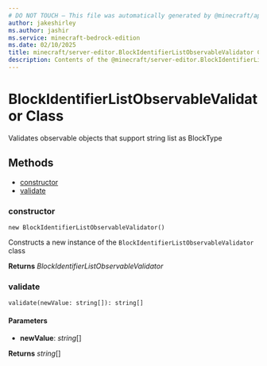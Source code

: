 ```yaml
---
# DO NOT TOUCH — This file was automatically generated by @minecraft/api-docs-generator, to report problems file an issue at https://github.com/Mojang/minecraft-scripting-libraries
author: jakeshirley
ms.author: jashir
ms.service: minecraft-bedrock-edition
ms.date: 02/10/2025
title: minecraft/server-editor.BlockIdentifierListObservableValidator Class
description: Contents of the @minecraft/server-editor.BlockIdentifierListObservableValidator class.
---
```

# BlockIdentifierListObservableValidator Class

Validates observable objects that support string list as BlockType

## Methods
- [constructor](#(constructor))
- [validate](#validate)

### **constructor**
`
new BlockIdentifierListObservableValidator()
`

Constructs a new instance of the `BlockIdentifierListObservableValidator` class

**Returns** *BlockIdentifierListObservableValidator*

### **validate**
`
validate(newValue: string[]): string[]
`

#### **Parameters**
- **newValue**: *string*[]

**Returns** *string*[]
